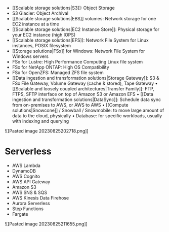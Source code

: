 - [[Scalable storage solutions|S3]]: Object Storage
- S3 Glacier: Object Archival
- [[Scalable storage solutions|EBS]] volumes: Network storage for one EC2 instance at a time
- [[Scalable storage solutions|EC2 Instance Store]]: Physical storage for your EC2 instance (high IOPS)
- [[Scalable storage solutions|EFS]]: Network File System for Linux instances, POSIX filesystem
- [[Storage solutions|FSx]] for Windows: Network File System for Windows servers
- FSx for Lustre: High Performance Computing Linux file system
- FSx for NetApp ONTAP: High OS Compatibility
- FSx for OpenZFS: Managed ZFS file system
- [[Data ingestion and transformation solutions|Storage Gateway]]: S3 & FSx File Gateway, Volume Gateway (cache & stored), Tape Gateway
• [[Scalable and loosely coupled architectures|Transfer Family]]: FTP, FTPS, SFTP interface on top of Amazon S3 or Amazon EFS
• [[Data ingestion and transformation solutions|DataSync]]: Schedule data sync from on-premises to AWS, or AWS to AWS
• [[Compute solutions|Snowcone]] / Snowball / Snowmobile: to move large amount of data to the cloud, physically
• Database: for specific workloads, usually with indexing and querying

![[Pasted image 20230825202718.png]]

# Serverless
- AWS Lambda
- DynamoDB
- AWS Cognito
- AWS API Gateway
- Amazon S3
- AWS SNS & SQS
- AWS Kinesis Data Firehose
- Aurora Serverless
- Step Functions
- Fargate

![[Pasted image 20230825211655.png]]
